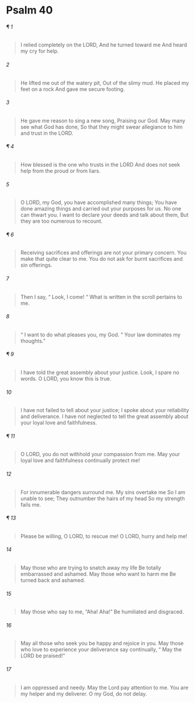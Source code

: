 # Psalm 40
###### ¶ 1
> I relied completely on the LORD,
> And he turned toward me
> And heard my cry for help.
###### 2
> He lifted me out of the watery pit,
> Out of the slimy mud.
> He placed my feet on a rock
> And gave me secure footing.
###### 3
> He gave me reason to sing a new song,
> Praising our God.
> May many see what God has done,
> So that they might swear allegiance to him and trust in the LORD.
###### ¶ 4
> How blessed is the one who trusts in the LORD
> And does not seek help from the proud or from liars.
###### 5
> O LORD, my God, you have accomplished many things;
> You have done amazing things and carried out your purposes for us.
> No one can thwart you.
> I want to declare your deeds and talk about them,
> But they are too numerous to recount.
###### ¶ 6
> Receiving sacrifices and offerings are not your primary concern.
> You make that quite clear to me.
> You do not ask for burnt sacrifices and sin offerings.
###### 7
> Then I say,
>  “ Look, I come!
>  “ What is written in the scroll pertains to me.
###### 8
>  “ I want to do what pleases you, my God.
>  “ Your law dominates my thoughts.”
###### ¶ 9
> I have told the great assembly about your justice.
> Look, I spare no words.
> O LORD, you know this is true.
###### 10
> I have not failed to tell about your justice;
> I spoke about your reliability and deliverance.
> I have not neglected to tell the great assembly about your loyal love and faithfulness.
###### ¶ 11
> O LORD, you do not withhold your compassion from me.
> May your loyal love and faithfulness continually protect me!
###### 12
> For innumerable dangers surround me.
> My sins overtake me
> So I am unable to see;
> They outnumber the hairs of my head
> So my strength fails me.
###### ¶ 13
> Please be willing, O LORD, to rescue me!
> O LORD, hurry and help me!
###### 14
> May those who are trying to snatch away my life
> Be totally embarrassed and ashamed.
> May those who want to harm me
> Be turned back and ashamed.
###### 15
> May those who say to me, “Aha! Aha!”
> Be humiliated and disgraced.
###### 16
> May all those who seek you be happy and rejoice in you.
> May those who love to experience your deliverance say continually,
>  “ May the LORD be praised!”
###### 17
> I am oppressed and needy.
> May the Lord pay attention to me.
> You are my helper and my deliverer.
> O my God, do not delay.
